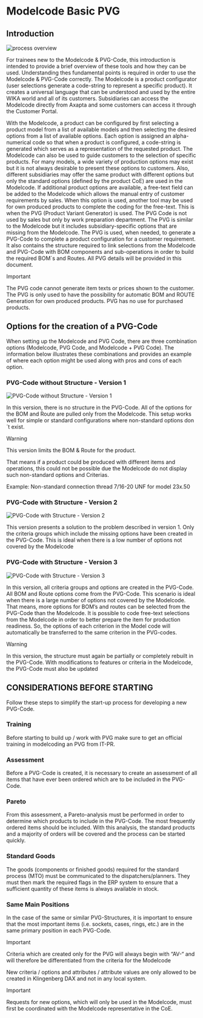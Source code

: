 # Modelcode Basic PVG

## Introduction

![process overview](./../../media/Modelcode/Basic_PVG/Prozess.png "process overview")
&nbsp;

For trainees new to the Modelcode & PVG-Code, this introduction is intended to provide a brief overview of these tools and how they can be used. Understanding thes fundamental points is required in order to use the Modelcode & PVG-Code correctly.
The Modelcode is a product configurator (user selections generate a code-string to represent a specific product). It creates a universal language that can be understood and used by the entire WIKA world and all of its customers. Subsidiaries can access the Modelcode directly from Axapta and some customers can access it through the Customer Portal.

With the Modelcode, a product can be configured by first selecting a product model from a list of available models and then selecting the desired options from a list of available options. Each option is assigned an alpha-numerical code so that when a product is configured, a code-string is generated which serves as a representation of the requested product. 
The Modelcode can also be used to guide customers to the selection of specific products. For many models, a wide variety of production options may exist but it is not always desirable to present these options to customers. Also, different subsidiaries may offer the same product with different options but only the standard options (defined by the product CoE) are used in the Modelcode. If additional product options are available, a free-text field can be added to the Modelcode which allows the manual entry of customer requirements by sales. When this option is used, another tool may be used for own produced products to complete the coding for the free-text. This is when the PVG (Product Variant Generator) is used. The PVG Code is not used by sales but only by work preparation department.
The PVG is similar to the Modelcode but it includes subsidiary-specific options that are missing from the Modelcode. The PVG is used, when needed, to generate a PVG-Code to complete a product configuration for a customer requirement. It also contains the structure required to link selections from the Modelcode and PVG-Code with BOM components and sub-operations in order to build the required BOM´s and Routes. All PVG details will be provided in this document. 

>[!Important]
>The PVG code cannot generate item texts or prices shown to the customer. The PVG is only used to have the possibility for automatic BOM and ROUTE Generation for own produced products. PVG has no use for purchased products. 

## Options for the creation of a PVG-Code

When setting up the Modelcode and PVG Code, there are three combination options (Modelcode, PVG Code, and Modelcode + PVG Code). The information below illustrates these combinations and provides an example of where each option might be used along with pros and cons of each option.

### PVG-Code without Structure - Version 1

![PVG-Code without Structure - Version 1](./../../media/Modelcode/Basic_PVG/PVGCode_Version1.png "PVG-Code without Structure - Version 1")
&nbsp;

In this version, there is no structure in the PVG-Code. All of the options for the BOM and Route are pulled only from the Modelcode.
This setup works well for simple or standard configurations where non-standard options don´t exist.

>[!Warning]
>This version limits the BOM & Route for the product.
>
>That means if a product could be produced with different items and operations, this could not be possible due the Modelcode do not display such non-standard options and Criterias.
>
>Example: Non-standard connection thread 7/16-20 UNF for model 23x.50

### PVG-Code with Structure - Version 2

![PVG-Code with Structure - Version 2](./../../media/Modelcode/Basic_PVG/PVGCode_Version2.png "PVG-Code with Structure - Version 2")
&nbsp;

This version presents a solution to the problem described in version 1.
Only the criteria groups which include the missing options have been created in the PVG-Code. This is ideal when there is a low number of options not covered by the Modelcode

### PVG-Code with Structure - Version 3

![PVG-Code with Structure - Version 3](./../../media/Modelcode/Basic_PVG/PVGCode_Version3.png "PVG-Code with Structure - Version 3")
&nbsp;

In this version, all criteria groups and options are created in the PVG-Code. All BOM and Route options come from the PVG-Code. This scenario is ideal when there is a large number of options not covered by the Modelcode.
That means, more options for BOM’s and routes can be selected from the PVG-Code than the Modelcode. It is possible to code free-text selections from the Modelcode in order to better prepare the item for production readiness. So, the options of each criterion in the Model code will automatically be transferred to the same criterion in the PVG-codes.

>[!Warning]
>In this version, the structure must again be partially or completely rebuilt in the PVG-Code. With modifications to features or criteria in the Modelcode, the PVG-Code must also be updated

## CONSIDERATIONS BEFORE STARTING
Follow these steps to simplify the start-up process for developing a new PVG-Code. 

### Training
Before starting to build up / work with PVG make sure to get an official training in modelcoding an PVG from 
IT-PR.

### Assessment
Before a PVG-Code is created, it is necessary to create an assessment of all items that have ever been ordered which are to be included in the PVG-Code. 

### Pareto
From this assessment, a Pareto-analysis must be performed in order to determine which products to include in the PVG-Code. The most frequently ordered items should be included. With this analysis, the standard products and a majority of orders will be covered and the process can be started quickly. 

### Standard Goods
The goods (components or finished goods) required for the standard process (MTO) must be communicated to the dispatchers/planners. They must then mark the required flags in the ERP system to ensure that a sufficient quantity of these items is always available in stock. 

### Same Main Positions
In the case of the same or similar PVG-Structures, it is important to ensure that the most important items (i.e. sockets, cases, rings, etc.) are in the same primary position in each PVG-Code. 

>[!Important]
>Criteria which are created only for the PVG will always begin with “AV-“ and will therefore be differentiated from the criteria for the Modelcode
>
>New criteria / options and attributes / attribute values are only allowed to be created in Klingenberg DAX and not in any local system.

>[!Important]
>Requests for new options, which will only be used in the Modelcode, must first be coordinated with the Modelcode representative in the CoE.
